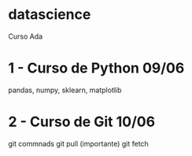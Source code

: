 # datascience
Curso Ada

# 1 - Curso de Python 09/06
pandas, numpy, sklearn, matplotlib

# 2 - Curso de Git 10/06
git commnads
git pull (importante)
git fetch
